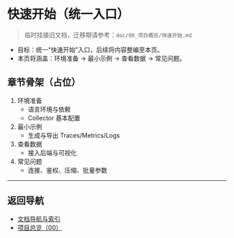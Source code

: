# 快速开始（统一入口）

> 临时挂接旧文档，迁移期请参考：`doc/00_项目概览/快速开始.md`

- 目标：统一“快速开始”入口，后续将内容整编至本页。
- 本页将涵盖：环境准备 → 最小示例 → 查看数据 → 常见问题。

## 章节骨架（占位）

1. 环境准备
   - 语言环境与依赖
   - Collector 基本配置
2. 最小示例
   - 生成与导出 Traces/Metrics/Logs
3. 查看数据
   - 接入后端与可视化
4. 常见问题
   - 连接、鉴权、压缩、批量参数

---

## 返回导航

- [文档导航与索引](./文档导航与索引.md)
- [项目总览（00）](./README.md)
